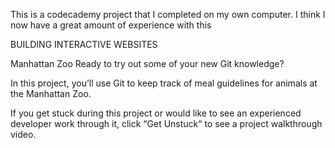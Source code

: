 This is a codecademy project that I completed on my own computer. I think I now have a great
amount of experience with this

BUILDING INTERACTIVE WEBSITES

Manhattan Zoo
Ready to try out some of your new Git knowledge?

In this project, you’ll use Git to keep track of meal guidelines for animals at the Manhattan Zoo.

If you get stuck during this project or would like to see an experienced developer work through it, click “Get Unstuck“ to see a project walkthrough video.
